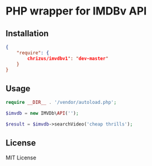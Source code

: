 # PHP wrapper for IMDBv API

## Installation

```json
{
    "require": {
        chrizus/imvdbv1": "dev-master"
    }
}
```

## Usage

```php
require __DIR__ . '/vendor/autoload.php';

$imvdb = new IMVDb\API('');

$result = $imvdb->searchVideo('cheap thrills');
```

## License

MIT License
